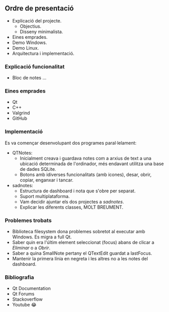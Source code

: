 ## Ordre de presentació
* Explicació del projecte.
  * Objectius.
  * Disseny minimalista.
* Eines emprades.
* Demo Windows.
* Demo Linux.
* Arquitectura i implementació.

### Explicació funcionalitat
* Bloc de notes ...

### Eines emprades
* Qt
* C++
* Valgrind
* GitHub

### Implementació
Es va començar desenvolupant dos programes paral·lelament:
* QTNotes:
  * Inicialment creava i guardava notes com a arxius de text a una ubicació determinada de l'ordinador, més endavant utilitza una base de dades SQLite.
  * Botons amb idiverses funcionalitats (amb icones), desar, obrir, copiar, enganxar i tancar.
* sadnotes:
  * Estructura de dashboard i nota que s'obre per separat.
  * Suport multiplataforma.
  * Vam decidir ajuntar els dos projectes a _sadnotes_.
  * Explicar les diferents classes, MOLT BREUMENT.

### Problemes trobats 
* Biblioteca filesystem dona problemes sobretot al executar amb Windows. Es migra a full Qt.
* Saber quin era l'últim element seleccionat (focus) abans de clicar a _Eliminar_ o a _Obrir_.
* Saber a quina SmallNote pertany el QTextEdit guardat a lastFocus.
* Mantenir la primera línia en negreta i les altres no a les notes del dashboard.

### Bibliografia
* Qt Documentation
* Qt Forums
* Stackoverflow
* Youtube 😂
